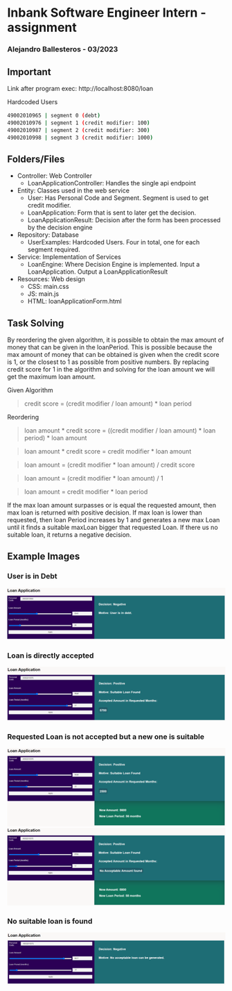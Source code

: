 # Inbank Software Engineer Intern - assignment
### Alejandro Ballesteros - 03/2023

## Important
Link after program exec: http://localhost:8080/loan

Hardcoded Users
```sh
49002010965 | segment 0 (debt)
49002010976 | segment 1 (credit modifier: 100)
49002010987 | segment 2 (credit modifier: 300)
49002010998 | segment 3 (credit modifier: 1000)
```
## Folders/Files

- Controller: Web Controller
   - LoanApplicationController: Handles the single api endpoint
- Entity: Classes used in the web service
   - User: Has Personal Code and Segment. Segment is used to get credit modifier.
   - LoanApplication: Form that is sent to later get the decision.
   - LoanApplicationResult: Decision after the form has been processed by the decision engine
- Repository: Database
   - UserExamples: Hardcoded Users. Four in total, one for each segment required.
- Service: Implementation of Services
   - LoanEngine: Where Decision Engine is implemented. Input a LoanApplication. Output a LoanApplicationResult
- Resources: Web design
  - CSS: main.css 
  - JS: main.js
  - HTML: loanApplicationForm.html

## Task Solving  

By reordering the given algorithm, it is possible to obtain the max amount of money that can be given in the loanPeriod. This is possible because the max amount of money that can be obtained is given when the credit score is 1, or the closest to 1 as possible from positive numbers. By replacing credit score for 1 in the algorithm and solving for the loan amount we will get the maximum loan amount.

Given Algorithm

> credit score = (credit modifier / loan amount) * loan period

Reordering
> loan amount * credit score = ((credit modifier / loan amount) * loan period) * loan amount

> loan amount * credit score = credit modifier * loan amount

> loan amount = (credit modifier * loan amount) / credit score

> loan amount = (credit modifier * loan amount) / 1

> loan amount = credit modifier * loan period

If the max loan amount surpasses or is equal the requested amount, then max loan is returned with positive decision.
If max loan is lower than requested, then loan Period increases by 1 and generates a new max Loan until it finds a suitable maxLoan bigger that requested Loan. If there us no suitable loan, it returns a negative decision.

## Example Images

### User is in Debt
![User in debt](images/user-in-debt.png)
### Loan is directly accepted
![User in debt](images/loan-accepted.png)
### Requested Loan is not accepted but a new one is suitable
![User in debt](images/new-loan.png)
![User in debt](images/new-loan2.png)
### No suitable loan is found
![User in debt](images/negative-loan.png)
